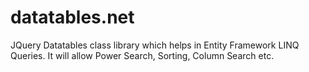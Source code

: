 # datatables.net
JQuery Datatables class library which helps in Entity Framework LINQ Queries. It will allow Power Search, Sorting, Column Search etc.
